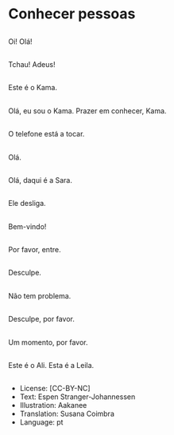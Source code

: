 # Conhecer pessoas

##
Oi! Olá!

##
Tchau! Adeus!

##
Este é o Kama.

##
Olá, eu sou o Kama. Prazer em conhecer, Kama.

##
O telefone está a tocar.

##
Olá.

##
Olá, daqui é a Sara.

##
Ele desliga.

##
Bem-vindo!

##
Por favor, entre.

##
Desculpe.

##
Não tem problema.

##
Desculpe, por favor.

##
Um momento, por favor.

##
Este é o Ali. Esta é a Leila.

##
* License: [CC-BY-NC]
* Text: Espen Stranger-Johannessen
* Illustration: Aakanee
* Translation: Susana Coimbra
* Language: pt
